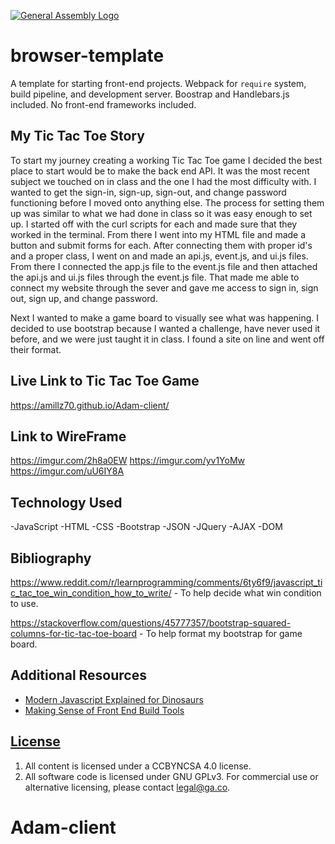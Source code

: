 [![General Assembly Logo](https://camo.githubusercontent.com/1a91b05b8f4d44b5bbfb83abac2b0996d8e26c92/687474703a2f2f692e696d6775722e636f6d2f6b6538555354712e706e67)](https://generalassemb.ly/education/web-development-immersive)

# browser-template

A template for starting front-end projects. Webpack for `require` system, build
pipeline, and development server. Boostrap and Handlebars.js included. No
front-end frameworks included.

## My Tic Tac Toe Story
To start my journey creating a working Tic Tac Toe game I decided the best place to start would be to make the back end API. It was the most recent subject we touched on in class and the one I had the most difficulty with. I wanted to get the sign-in, sign-up, sign-out, and change password functioning before I moved onto anything else. The process for setting them up was similar to what we had done in class so it was easy enough to set up. I started off with the curl scripts for each and made sure that they worked in the terminal. From there I went into my HTML file and made a button and submit forms for each. After connecting them with proper id's and a proper class, I went on and made an api.js, event.js, and ui.js files. From there I connected the app.js file to the event.js file and then attached the api.js and ui.js files through the event.js file. That made me able to connect my website through the sever and gave me access to sign in, sign out, sign up, and change password.

Next I wanted to make a game board to visually see what was happening. I decided to use bootstrap because I wanted a challenge, have never used it before, and we were just taught it in class. I found a site on line and went off their format.

## Live Link to Tic Tac Toe Game

https://amillz70.github.io/Adam-client/

## Link to WireFrame
https://imgur.com/2h8a0EW
https://imgur.com/yv1YoMw
https://imgur.com/uU6IY8A

## Technology Used
-JavaScript
-HTML
-CSS
-Bootstrap
-JSON
-JQuery
-AJAX
-DOM

## Bibliography
https://www.reddit.com/r/learnprogramming/comments/6ty6f9/javascript_tic_tac_toe_win_condition_how_to_write/ - To help decide what win condition to use.

https://stackoverflow.com/questions/45777357/bootstrap-squared-columns-for-tic-tac-toe-board - To help format my bootstrap for game board.

## Additional Resources

- [Modern Javascript Explained for Dinosaurs](https://medium.com/@peterxjang/modern-javascript-explained-for-dinosaurs-f695e9747b70)
- [Making Sense of Front End Build Tools](https://medium.freecodecamp.org/making-sense-of-front-end-build-tools-3a1b3a87043b)

## [License](LICENSE)

1. All content is licensed under a CC­BY­NC­SA 4.0 license.
1. All software code is licensed under GNU GPLv3. For commercial use or
    alternative licensing, please contact legal@ga.co.
# Adam-client
